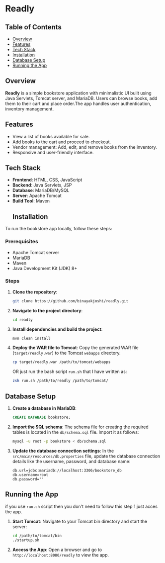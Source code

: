 # Readly
## Table of Contents
- [Overview](#overview)
- [Features](#features)
- [Tech Stack](#tech-stack)
- [Installation](#installation)
- [Database Setup](#database-setup)
- [Running the App](#running-the-app)

## Overview
**Readly** is a simple bookstore application with minimalistic UI built using Java Servlets, Tomcat server, and MariaDB. Users can browse books, add them to their cart and place order.The app handles user authentication, inventory management.
## Features

- View a list of books available for sale.
- Add books to the cart and proceed to checkout.
- Vendor management: Add, edit, and remove books from the inventory.
- Responsive and user-friendly interface.
## Tech Stack

- **Frontend**: HTML, CSS, JavaScript
- **Backend**: Java Servlets, JSP
- **Database**: MariaDB/MySQL
- **Server**: Apache Tomcat
- **Build Tool**: Maven
  ## Installation

To run the bookstore app locally, follow these steps:

### Prerequisites

- Apache Tomcat server
- MariaDB
- Maven
- Java Development Kit (JDK) 8+

### Steps

1. **Clone the repository**:
    ```bash
    git clone https://github.com/binayakjoshi/readly.git
    ```

2. **Navigate to the project directory**:
    ```bash
    cd readly
    ```

3. **Install dependencies and build the project**:
    ```bash
    mvn clean install
    ```

4. **Deploy the WAR file to Tomcat**:
    Copy the generated WAR file (`target/readly.war`) to the Tomcat `webapps` directory.
    ```bash
    cp target/readly.war /path/to/tomcat/webapps
    ```
    OR just run the bash script `run.sh` that I have written as:
    ```bash
    zsh run.sh /path/to/readly /path/to/tomcat/
    ```

## Database Setup

1. **Create a database in MariaDB**:
    ```sql
    CREATE DATABASE bookstore;
    ```

2. **Import the SQL schema**:
    The schema file for creating the required tables is located in the `db/schema.sql` file. Import it as follows:
    ```bash
    mysql -u root -p bookstore < db/schema.sql
    ```

3. **Update the database connection settings**:
   In the `src/main/resources/db.properties` file, update the database connection details like the username, password, and database name:

    ```properties
    db.url=jdbc:mariadb://localhost:3306/bookstore_db
    db.username=root
    db.password=""
    ```

## Running the App
   if you use `run.sh` script then you don't need to follow this step 1 just acces the app.
1. **Start Tomcat**:
    Navigate to your Tomcat bin directory and start the server:
    ```bash
    cd /path/to/tomcat/bin
    ./startup.sh
    ```
 
2. **Access the App**:
    Open a browser and go to `http://localhost:8080/readly` to view the app.

